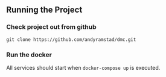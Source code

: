 ## Running the Project

### Check project out from github
`git clone https://github.com/andyramstad/dmc.git`

### Run the docker
All services should start when `docker-compose up` is executed.

